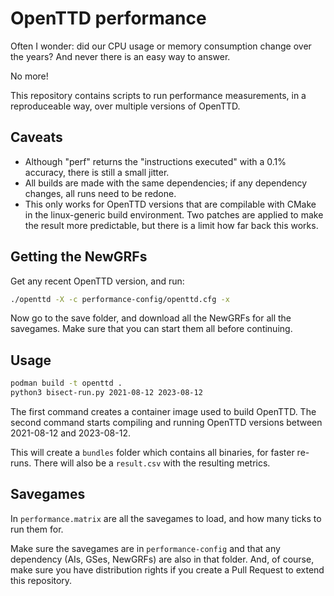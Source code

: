 # OpenTTD performance

Often I wonder: did our CPU usage or memory consumption change over the years?
And never there is an easy way to answer.

No more!

This repository contains scripts to run performance measurements, in a reproduceable way, over multiple versions of OpenTTD.

## Caveats

- Although "perf" returns the "instructions executed" with a 0.1% accuracy, there is still a small jitter.
- All builds are made with the same dependencies; if any dependency changes, all runs need to be redone.
- This only works for OpenTTD versions that are compilable with CMake in the linux-generic build environment.
  Two patches are applied to make the result more predictable, but there is a limit how far back this works.

## Getting the NewGRFs

Get any recent OpenTTD version, and run:

```bash
./openttd -X -c performance-config/openttd.cfg -x
```

Now go to the save folder, and download all the NewGRFs for all the savegames.
Make sure that you can start them all before continuing.

## Usage

```bash
podman build -t openttd .
python3 bisect-run.py 2021-08-12 2023-08-12
```

The first command creates a container image used to build OpenTTD.
The second command starts compiling and running OpenTTD versions between 2021-08-12 and 2023-08-12.

This will create a `bundles` folder which contains all binaries, for faster re-runs.
There will also be a `result.csv` with the resulting metrics.

## Savegames

In `performance.matrix` are all the savegames to load, and how many ticks to run them for.

Make sure the savegames are in `performance-config` and that any dependency (AIs, GSes, NewGRFs) are also in that folder.
And, of course, make sure you have distribution rights if you create a Pull Request to extend this repository.
